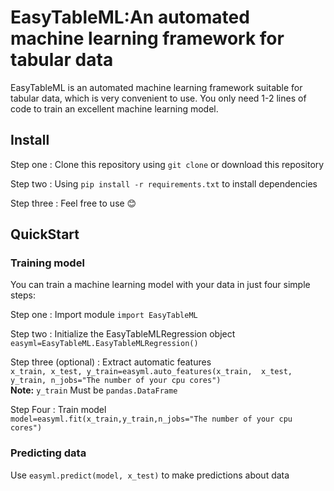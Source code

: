 # EasyTableML:An automated machine learning framework for tabular data
  
EasyTableML is an automated machine learning framework suitable for tabular data, which is very convenient to use. You only need 1-2 lines of code to train an excellent machine learning model.  

## Install  
Step one : Clone this repository using `git clone` or download this repository  

Step two : Using `pip install -r requirements.txt` to install dependencies  

Step three : Feel free to use 😊  
  
## QuickStart
### Training model
You can train a machine learning model with your data in just four simple steps: 
 
Step one : Import module
`import EasyTableML`  

Step two : Initialize the EasyTableMLRegression object  
`easyml=EasyTableML.EasyTableMLRegression()`

Step three (optional) : Extract automatic features  
`x_train, x_test, y_train=easyml.auto_features(x_train,  x_test, y_train, n_jobs="The number of your cpu cores")`  
**Note:** `y_train` Must be `pandas.DataFrame`

Step Four : Train model  
`model=easyml.fit(x_train,y_train,n_jobs="The number of your cpu cores")`
### Predicting data
Use `easyml.predict(model, x_test)` to make predictions about data